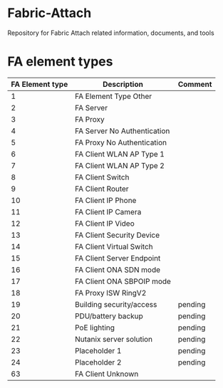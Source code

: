 # Fabric-Attach
Repository for Fabric Attach related information, documents, and tools

# FA element types
| FA Element type | Description | Comment |
| --------------- | ----------- | ------- |
| 1 |	FA Element Type Other ||
| 2 |	FA Server ||
| 3 |	FA Proxy ||
| 4 |	FA Server No Authentication ||
| 5 |	FA Proxy No Authentication ||
| 6 |	FA Client WLAN AP Type 1 ||
| 7 |	FA Client WLAN AP Type 2 ||
| 8 |	FA Client Switch ||
| 9 |	FA Client Router ||
| 10 |	FA Client IP Phone ||
| 11 |	FA Client IP Camera ||
| 12 |	FA Client IP Video ||
| 13 |	FA Client Security Device ||
| 14 |	FA Client Virtual Switch ||
| 15 |	FA Client Server Endpoint || 
| 16 |	FA Client ONA SDN mode ||
| 17 |	FA Client ONA SBPOIP mode ||
| 18 |	FA Proxy ISW RingV2 ||
| 19 | Building security/access | pending |
| 20 | PDU/battery backup | pending |
| 21 | PoE lighting | pending |
| 22 | Nutanix server solution | pending | 
| 23 | Placeholder 1 | pending |
| 24 | Placeholder 2 | pending |
| 63 |	FA Client Unknown ||

